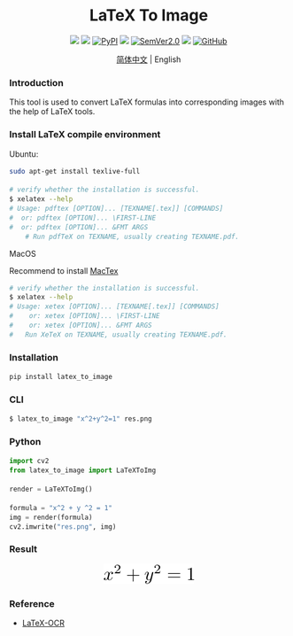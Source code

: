 <div align="center">
  <div align="center">
    <h1><b> LaTeX To Image</b></h1>
  </div>
  <a href=""><img src="https://img.shields.io/badge/Python->=3.6,<3.12-aff.svg"></a>
  <a href=""><img src="https://img.shields.io/badge/OS-Linux%2C%20Mac%2C%20Win-pink.svg"></a>
  <a href="https://pypi.org/project/latex-to-image/"><img alt="PyPI" src="https://img.shields.io/pypi/v/latex-to-image"></a>
  <a href="https://pepy.tech/project/latex-to-image"><img src="https://static.pepy.tech/personalized-badge/latex-to-image?period=total&units=abbreviation&left_color=grey&right_color=blue&left_text=Downloads""></a>
  <a href="https://semver.org/"><img alt="SemVer2.0" src="https://img.shields.io/badge/SemVer-2.0-brightgreen"></a>
  <a href="https://github.com/psf/black"><img src="https://img.shields.io/badge/code%20style-black-000000.svg"></a>
  <a href="https://github.com/SWHL/latex_to_image/blob/3aa9c53d43281e1527271da023440b8fa95a8dbf/LICENSE"><img alt="GitHub" src="https://img.shields.io/badge/license-MIT-blue"></a>

[简体中文](./docs/README_zh.md) | English
</div>

### Introduction
This tool is used to convert LaTeX formulas into corresponding images with the help of LaTeX tools.

### Install LaTeX compile environment
Ubuntu:
```bash
sudo apt-get install texlive-full

# verify whether the installation is successful.
$ xelatex --help
# Usage: pdftex [OPTION]... [TEXNAME[.tex]] [COMMANDS]
#  or: pdftex [OPTION]... \FIRST-LINE
#  or: pdftex [OPTION]... &FMT ARGS
    # Run pdfTeX on TEXNAME, usually creating TEXNAME.pdf.
```

MacOS

Recommend to install [MacTex](https://tug.org/mactex/mactex-download.html)

```bash
# verify whether the installation is successful.
$ xelatex --help
# Usage: xetex [OPTION]... [TEXNAME[.tex]] [COMMANDS]
#    or: xetex [OPTION]... \FIRST-LINE
#    or: xetex [OPTION]... &FMT ARGS
#   Run XeTeX on TEXNAME, usually creating TEXNAME.pdf.
```

### Installation
```bash
pip install latex_to_image
```

### CLI
```bash
$ latex_to_image "x^2+y^2=1" res.png
```

### Python
```python
import cv2
from latex_to_image import LaTeXToImg

render = LaTeXToImg()

formula = "x^2 + y ^2 = 1"
img = render(formula)
cv2.imwrite("res.png", img)
```

### Result
<div align="center">
    <img src="./docs/res.png">
</div>

### Reference
- [LaTeX-OCR](https://github.com/lukas-blecher/LaTeX-OCR/blob/main/pix2tex/dataset/latex2png.py)
